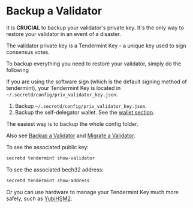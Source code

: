 # Backup a Validator

It is **CRUCIAL** to backup your validator's private key. It's the only way to restore your validator in an event of a disaster.

The validator private key is a Tendermint Key - a unique key used to sign consensus votes.

To backup everything you need to restore your validator, simply do the following

If you are using the software sign (which is the default signing method of tendermint), your Tendermint Key is located in `~/.secretd/config/priv_validator_key.json`.

1. Backup `~/.secretd/config/priv_validator_key.json`.
2. Backup the self-delegator wallet. See the [wallet section](backup/wallets).

The easiest way is to backup the whole config folder.

Also see [Backup a Validator](backup/backup-a-validator.md) and [Migrate a Validator](node-guides/migrate-a-validator.md).

To see the associated public key:

```bash
secretd tendermint show-validator
```

To see the associated bech32 address:

```bash
secretd tendermint show-address
```

Or you can use hardware to manage your Tendermint Key much more safely, such as [YubiHSM2](https://developers.yubico.com/YubiHSM2/).
